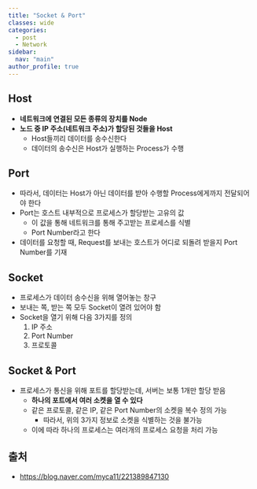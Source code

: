 ```yaml
---
title: "Socket & Port"
classes: wide
categories: 
  - post
  - Network
sidebar:
  nav: "main"
author_profile: true
---
```


## Host
* **네트워크에 연결된 모든 종류의 장치를 Node**
* **노드 중 IP 주소(네트워크 주소)가 할당된 것들을 Host**
  * Host들끼리 데이터를 송수신한다
  * 데이터의 송수신은 Host가 실행하는 Process가 수행

## Port
* 따라서, 데이터는 Host가 아닌 데이터를 받아 수행할 Process에게까지 전달되어야 한다
* Port는 호스트 내부적으로 프로세스가 할당받는 고유의 값
  * 이 값을 통해 네트워크를 통해 주고받는 프로세스를 식별
  * Port Number라고 한다
* 데이터를 요청할 때, Request를 보내는 호스트가 어디로 되돌려 받을지 Port Number를 기재

## Socket
* 프로세스가 데이터 송수신을 위해 열어놓는 창구
* 보내는 쪽, 받는 쪽 모두 Socket이 열려 있어야 함
* Socket을 열기 위해 다음 3가지를 정의
  1. IP 주소
  2. Port Number
  3. 프로토콜

## Socket & Port
* 프로세스가 통신을 위해 포트를 할당받는데, 서버는 보통 1개만 할당 받음
  * **하나의 포트에서 여러 소켓을 열 수 있다**
  * 같은 프로토콜, 같은 IP, 같은 Port Number의 소켓을 복수 정의 가능
    * 따라서, 위의 3가지 정보로 소켓을 식별하는 것을 불가능
  * 이에 따라 하나의 프로세스는 여러개의 프로세스 요청을 처리 가능

## 출처
* <https://blog.naver.com/myca11/221389847130>
